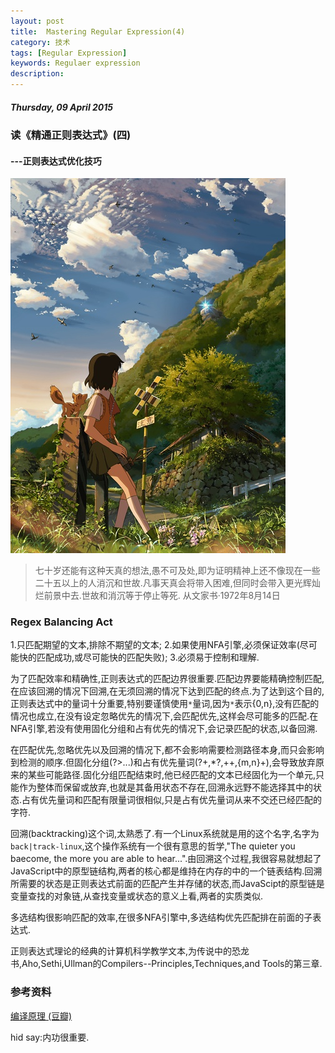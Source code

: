 ```yaml
---
layout: post
title:  Mastering Regular Expression(4)
category: 技术
tags: [Regular Expression]
keywords: Regulaer expression 
description: 
---
```


##### Thursday, 09 April 2015

### 读《精通正则表达式》(四)

#### ---正则表达式优化技巧

![追逐繁星的孩子](/../../assets/img/tech/2015/children_who_chase_lost_voices_form_deep_below.jpg)

> 七十岁还能有这种天真的想法,愚不可及处,即为证明精神上还不像现在一些二十五以上的人消沉和世故.凡事天真会将带入困难,但同时会带入更光辉灿烂前景中去.世故和消沉等于停止等死.
从文家书·1972年8月14日

### Regex Balancing Act
1.只匹配期望的文本,排除不期望的文本;
2.如果使用NFA引擎,必须保证效率(尽可能快的匹配成功,或尽可能快的匹配失败);
3.必须易于控制和理解.

为了匹配效率和精确性,正则表达式的匹配边界很重要.匹配边界要能精确控制匹配,在应该回溯的情况下回溯,在无须回溯的情况下达到匹配的终点.为了达到这个目的,正则表达式中的量词十分重要,特别要谨慎使用`*`量词,因为`*`表示{0,n},没有匹配的情况也成立,在没有设定忽略优先的情况下,会匹配优先,这样会尽可能多的匹配.在NFA引擎,若没有使用固化分组和占有优先的情况下,会记录匹配的状态,以备回溯.

在匹配优先,忽略优先以及回溯的情况下,都不会影响需要检测路径本身,而只会影响到检测的顺序.但固化分组(?>...)和占有优先量词(?+,*?,++,{m,n}+),会导致放弃原来的某些可能路径.固化分组匹配结束时,他已经匹配的文本已经固化为一个单元,只能作为整体而保留或放弃,也就是其备用状态不存在,回溯永远野不能选择其中的状态.占有优先量词和匹配有限量词很相似,只是占有优先量词从来不交还已经匹配的字符.

回溯(backtracking)这个词,太熟悉了.有一个Linux系统就是用的这个名字,名字为`back|track-linux`,这个操作系统有一个很有意思的哲学,"The quieter you baecome, the more you are able to hear...".由回溯这个过程,我很容易就想起了JavaScript中的原型链结构,两者的核心都是维持在内存的中的一个链表结构.回溯所需要的状态是正则表达式前面的匹配产生并存储的状态,而JavaScipt的原型链是变量查找的对象链,从查找变量或状态的意义上看,两者的实质类似.

多选结构很影响匹配的效率,在很多NFA引擎中,多选结构优先匹配排在前面的子表达式.

正则表达式理论的经典的计算机科学教学文本,为传说中的恐龙书,Aho,Sethi,Ullman的Compilers--Principles,Techniques,and Tools的第三章.

### 参考资料
[编译原理 (豆瓣)](http://book.douban.com/subject/3296317/)

hid say:内功很重要.


